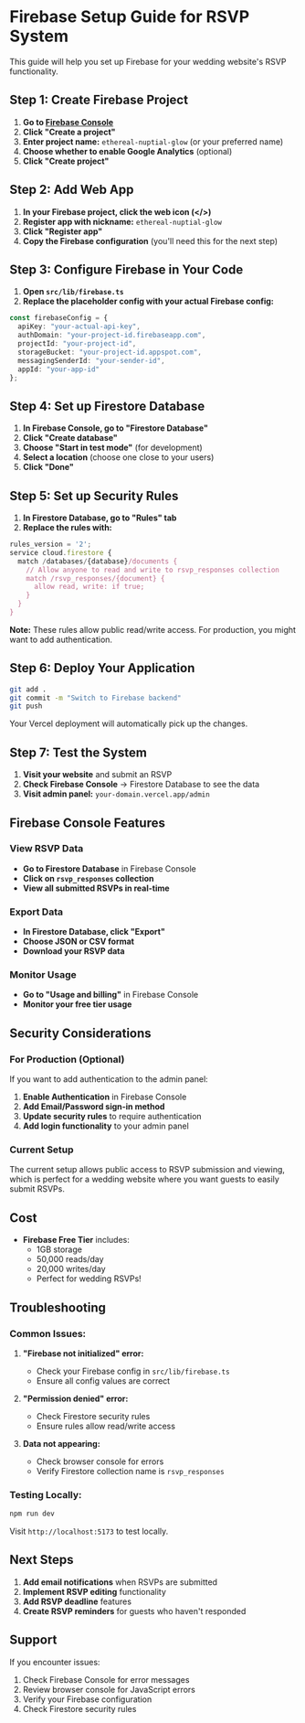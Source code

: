 # Firebase Setup Guide for RSVP System

This guide will help you set up Firebase for your wedding website's RSVP functionality.

## Step 1: Create Firebase Project

1. **Go to [Firebase Console](https://console.firebase.google.com/)**
2. **Click "Create a project"**
3. **Enter project name:** `ethereal-nuptial-glow` (or your preferred name)
4. **Choose whether to enable Google Analytics** (optional)
5. **Click "Create project"**

## Step 2: Add Web App

1. **In your Firebase project, click the web icon (</>)**
2. **Register app with nickname:** `ethereal-nuptial-glow`
3. **Click "Register app"**
4. **Copy the Firebase configuration** (you'll need this for the next step)

## Step 3: Configure Firebase in Your Code

1. **Open `src/lib/firebase.ts`**
2. **Replace the placeholder config with your actual Firebase config:**

```typescript
const firebaseConfig = {
  apiKey: "your-actual-api-key",
  authDomain: "your-project-id.firebaseapp.com",
  projectId: "your-project-id",
  storageBucket: "your-project-id.appspot.com",
  messagingSenderId: "your-sender-id",
  appId: "your-app-id"
};
```

## Step 4: Set up Firestore Database

1. **In Firebase Console, go to "Firestore Database"**
2. **Click "Create database"**
3. **Choose "Start in test mode"** (for development)
4. **Select a location** (choose one close to your users)
5. **Click "Done"**

## Step 5: Set up Security Rules

1. **In Firestore Database, go to "Rules" tab**
2. **Replace the rules with:**

```javascript
rules_version = '2';
service cloud.firestore {
  match /databases/{database}/documents {
    // Allow anyone to read and write to rsvp_responses collection
    match /rsvp_responses/{document} {
      allow read, write: if true;
    }
  }
}
```

**Note:** These rules allow public read/write access. For production, you might want to add authentication.

## Step 6: Deploy Your Application

```bash
git add .
git commit -m "Switch to Firebase backend"
git push
```

Your Vercel deployment will automatically pick up the changes.

## Step 7: Test the System

1. **Visit your website** and submit an RSVP
2. **Check Firebase Console** → Firestore Database to see the data
3. **Visit admin panel:** `your-domain.vercel.app/admin`

## Firebase Console Features

### View RSVP Data
- **Go to Firestore Database** in Firebase Console
- **Click on `rsvp_responses` collection**
- **View all submitted RSVPs in real-time**

### Export Data
- **In Firestore Database, click "Export"**
- **Choose JSON or CSV format**
- **Download your RSVP data**

### Monitor Usage
- **Go to "Usage and billing"** in Firebase Console
- **Monitor your free tier usage**

## Security Considerations

### For Production (Optional)
If you want to add authentication to the admin panel:

1. **Enable Authentication** in Firebase Console
2. **Add Email/Password sign-in method**
3. **Update security rules** to require authentication
4. **Add login functionality** to your admin panel

### Current Setup
The current setup allows public access to RSVP submission and viewing, which is perfect for a wedding website where you want guests to easily submit RSVPs.

## Cost
- **Firebase Free Tier** includes:
  - 1GB storage
  - 50,000 reads/day
  - 20,000 writes/day
  - Perfect for wedding RSVPs!

## Troubleshooting

### Common Issues:

1. **"Firebase not initialized" error:**
   - Check your Firebase config in `src/lib/firebase.ts`
   - Ensure all config values are correct

2. **"Permission denied" error:**
   - Check Firestore security rules
   - Ensure rules allow read/write access

3. **Data not appearing:**
   - Check browser console for errors
   - Verify Firestore collection name is `rsvp_responses`

### Testing Locally:
```bash
npm run dev
```
Visit `http://localhost:5173` to test locally.

## Next Steps

1. **Add email notifications** when RSVPs are submitted
2. **Implement RSVP editing** functionality
3. **Add RSVP deadline** features
4. **Create RSVP reminders** for guests who haven't responded

## Support

If you encounter issues:
1. Check Firebase Console for error messages
2. Review browser console for JavaScript errors
3. Verify your Firebase configuration
4. Check Firestore security rules
